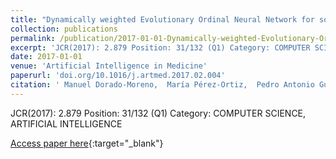 ```yaml
---
title: "Dynamically weighted Evolutionary Ordinal Neural Network for solving an Imbalanced Liver Transplantation Problem"
collection: publications
permalink: /publication/2017-01-01-Dynamically-weighted-Evolutionary-Ordinal-Neural-Network-for-solving-an-Imbalanced-Liver-Transplantation-Problem
excerpt: 'JCR(2017): 2.879 Position: 31/132 (Q1) Category: COMPUTER SCIENCE, ARTIFICIAL INTELLIGENCE'
date: 2017-01-01
venue: 'Artificial Intelligence in Medicine'
paperurl: 'doi.org/10.1016/j.artmed.2017.02.004'
citation: ' Manuel Dorado-Moreno,  María Pérez-Ortiz,  Pedro Antonio Gutiérrez,  R. Ciria,  J. Briceño,  César Hervás-Martínez, &quot;Dynamically weighted Evolutionary Ordinal Neural Network for solving an Imbalanced Liver Transplantation Problem.&quot; Artificial Intelligence in Medicine, 2017.'
---
```

JCR(2017): 2.879 Position: 31/132 (Q1) Category: COMPUTER SCIENCE, ARTIFICIAL INTELLIGENCE

[Access paper here](doi.org/10.1016/j.artmed.2017.02.004){:target="_blank"}
